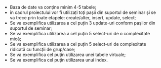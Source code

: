 - Baza de date va conține minim 4-5 tabele;
- în cadrul proiectului vor fi utilizați toți pașii din suportul de seminar și se va trece prin
toate etapele: create/alter, insert, update, select;
- Se va exemplifica utilizarea a cel puțin 3 update-uri conform pașilor din suportul de
seminar;
- Se va exemplifica utilizarea a cel puțin 5 select-uri de o complexitate mică;
- Se va exemplifica utilizarea a cel puțin 5 select-uri de complexitate ridicată cu funcții de
grup/case;
- Se va exemplifica cel puțin utilizarea unei tabele virtuale;
- Se va exemplifica cel puțin utilizarea unui index.


<!---
Ruxandra-Dragotoiu/Ruxandra-Dragotoiu is a ✨ special ✨ repository because its `README.md` (this file) appears on your GitHub profile.
You can click the Preview link to take a look at your changes.
--->
